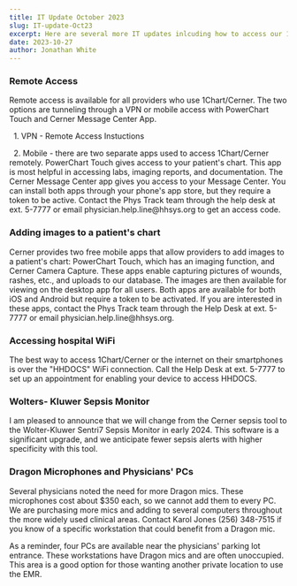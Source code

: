 ```yaml
---
title: IT Update October 2023
slug: IT-update-Oct23
excerpt: Here are several more IT updates inlcuding how to access our 1Chart/Cerner remotely, an upcoming change to sepsis detection software, adding images to 1Chart/Cerner, Dragon Mics, and more.
date: 2023-10-27
author: Jonathan White
---
```


### Remote Access

Remote access is available for all providers who use 1Chart/Cerner. The two options are tunneling through a VPN or mobile access with PowerChart Touch and Cerner Message Center App.

&nbsp; 1. VPN - <a aria-label="Open PDF file" href="/files/1Chart_Remote_Access_Instructions.pdf">Remote Access Instuctions</a>

&nbsp; 2. Mobile - there are two separate apps used to access 1Chart/Cerner remotely. PowerChart Touch gives access to your patient's chart. This app is most helpful in accessing labs, imaging reports, and documentation. The Cerner Message Center app gives you access to your Message Center. You can install both apps through your phone's app store, but they require a token to be active. Contact the Phys Track team through the help desk at ext. 5-7777 or email physician.help.line@hhsys.org to get an access code.

### Adding images to a patient's chart

Cerner provides two free mobile apps that allow providers to add images to a patient's chart: PowerChart Touch, which has an imaging function, and Cerner Camera Capture. These apps enable capturing pictures of wounds, rashes, etc., and uploads to our database. The images are then available for viewing on the desktop app for all users. Both apps are available for both iOS and Android but require a token to be activated. If you are interested in these apps, contact the Phys Track team through the Help Desk at ext. 5-7777 or email physician.help.line@hhsys.org.

### Accessing hospital WiFi

The best way to access 1Chart/Cerner or the internet on their smartphones is over the "HHDOCS" WiFi connection. Call the Help Desk at ext. 5-7777 to set up an appointment for enabling your device to access HHDOCS.

### Wolters- Kluwer Sepsis Monitor

I am pleased to announce that we will change from the Cerner sepsis tool to the Wolter-Kluwer Sentri7 Sepsis Monitor in early 2024. This software is a significant upgrade, and we anticipate fewer sepsis alerts with higher specificity with this tool.

### Dragon Microphones and Physicians' PCs

Several physicians noted the need for more Dragon mics. These microphones cost about $350 each, so we cannot add them to every PC. We are purchasing more mics and adding to several computers throughout the more widely used clinical areas. Contact Karol Jones (256) 348-7515 if you know of a specific workstation that could benefit from a Dragon mic.

As a reminder, four PCs are available near the physicians' parking lot entrance. These workstations have Dragon mics and are often unoccupied. This area is a good option for those wanting another private location to use the EMR.

<style>
  a:not(.nav-link)  {
    text-decoration: none;
    color: var(--color-secondary);
}

</style>
